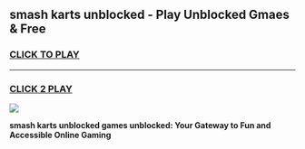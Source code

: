 
## smash karts unblocked - Play Unblocked Gmaes & Free
<h3>
<a href="https://news.freeplayer.one?title=smash_karts_unblocked&ref=16F">CLICK TO PLAY</a></h3>
<hr>

<h3>
<a href="https://news.freeplayer.one?title=smash_karts_unblocked&ref=16F">CLICK 2 PLAY</a>
  
</h3>

<a href="https://news.freeplayer.one?title=smash_karts_unblocked&ref=16F/"><img src="https://clearcache.store/games.png"></a>


**smash karts unblocked games unblocked: Your Gateway to Fun and Accessible Online Gaming**
